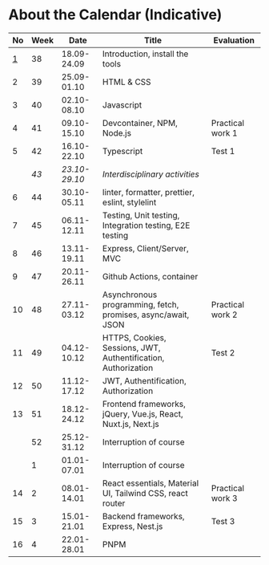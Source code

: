 # About the Calendar (Indicative)

| No                      | Week | Date          | Title                                                          | Evaluation       |
|-------------------------|------|---------------|----------------------------------------------------------------|------------------|
| [1](../weeks/week-1.md) | 38   | 18.09-24.09   | Introduction, install the tools                                |                  |
| 2                       | 39   | 25.09-01.10   | HTML & CSS                                                     |                  |
| 3                       | 40   | 02.10-08.10   | Javascript                                                     |                  |
| 4                       | 41   | 09.10-15.10   | Devcontainer, NPM, Node.js                                     | Practical work 1 |
| 5                       | 42   | 16.10-22.10   | Typescript                                                     | Test 1           |
|                         | _43_ | _23.10-29.10_ | _Interdisciplinary activities_                                 |                  |
| 6                       | 44   | 30.10-05.11   | linter, formatter, prettier, eslint, stylelint                 |                  |
| 7                       | 45   | 06.11-12.11   | Testing, Unit testing, Integration testing, E2E testing        |                  |
| 8                       | 46   | 13.11-19.11   | Express, Client/Server, MVC                                    |                  |
| 9                       | 47   | 20.11-26.11   | Github Actions, container                                      |                  |
| 10                      | 48   | 27.11-03.12   | Asynchronous programming, fetch, promises, async/await, JSON   | Practical work 2 |
| 11                      | 49   | 04.12-10.12   | HTTPS, Cookies, Sessions, JWT, Authentification, Authorization | Test 2           |
| 12                      | 50   | 11.12-17.12   | JWT, Authentification, Authorization                           |                  |
| 13                      | 51   | 18.12-24.12   | Frontend frameworks, jQuery, Vue.js, React, Nuxt.js, Next.js   |                  |
|                         | 52   | 25.12-31.12   | Interruption of course                                         |                  |
|                         | 1    | 01.01-07.01   | Interruption of course                                         |                  |
| 14                      | 2    | 08.01-14.01   | React essentials, Material UI, Tailwind CSS, react router      | Practical work 3 |
| 15                      | 3    | 15.01-21.01   | Backend frameworks, Express, Nest.js                           | Test 3           |
| 16                      | 4    | 22.01-28.01   | PNPM                                                           |                  |
